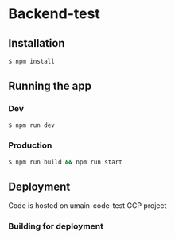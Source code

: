 # Backend-test

## Installation

```bash
$ npm install
```

## Running the app

### Dev

```bash
$ npm run dev
```

### Production

```bash
$ npm run build && npm run start
```

## Deployment

Code is hosted on umain-code-test GCP project

### Building for deployment
